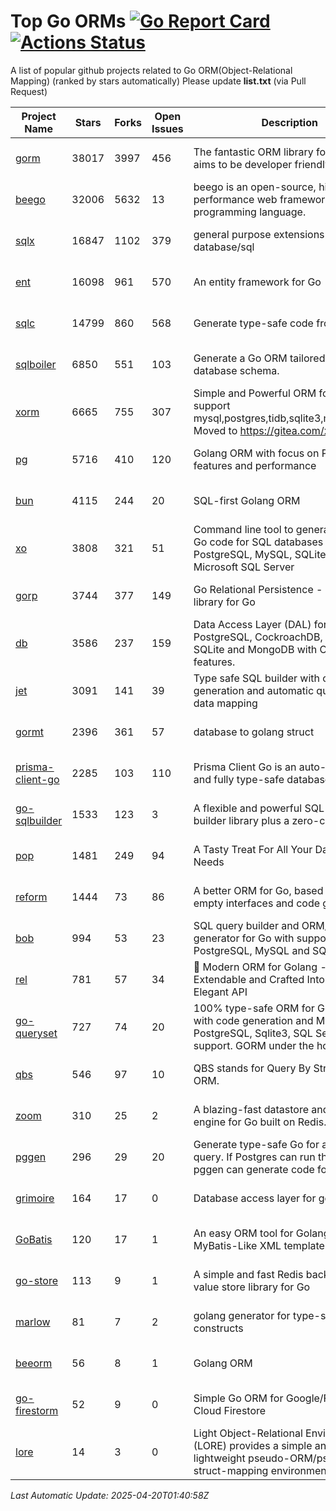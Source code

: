 # Top Go ORMs [![Go Report Card](https://goreportcard.com/badge/github.com/d-tsuji/awesome-go-orms)](https://goreportcard.com/report/github.com/d-tsuji/awesome-go-orms) [![Actions Status](https://github.com/d-tsuji/awesome-go-orms/workflows/CI/badge.svg)](https://github.com/d-tsuji/awesome-go-orms/actions)
A list of popular github projects related to Go ORM(Object-Relational Mapping) (ranked by stars automatically)
Please update **list.txt** (via Pull Request)

| Project Name | Stars | Forks | Open Issues | Description | Last Update |
| ------------ | ----- | ----- | ----------- | ----------- | ----------- |
| [gorm](https://github.com/go-gorm/gorm) | 38017 | 3997 | 456 | The fantastic ORM library for Golang, aims to be developer friendly | 2025-04-20 00:37:57 |
| [beego](https://github.com/beego/beego) | 32006 | 5632 | 13 | beego is an open-source, high-performance web framework for the Go programming language. | 2025-04-19 16:41:24 |
| [sqlx](https://github.com/jmoiron/sqlx) | 16847 | 1102 | 379 | general purpose extensions to golang's database/sql | 2025-04-19 17:14:00 |
| [ent](https://github.com/ent/ent) | 16098 | 961 | 570 | An entity framework for Go | 2025-04-19 22:19:38 |
| [sqlc](https://github.com/sqlc-dev/sqlc) | 14799 | 860 | 568 | Generate type-safe code from SQL | 2025-04-20 01:35:53 |
| [sqlboiler](https://github.com/volatiletech/sqlboiler) | 6850 | 551 | 103 | Generate a Go ORM tailored to your database schema. | 2025-04-20 01:14:37 |
| [xorm](https://github.com/go-xorm/xorm) | 6665 | 755 | 307 | Simple and Powerful ORM for Go, support mysql,postgres,tidb,sqlite3,mssql,oracle, Moved to https://gitea.com/xorm/xorm | 2025-04-19 11:53:07 |
| [pg](https://github.com/go-pg/pg) | 5716 | 410 | 120 | Golang ORM with focus on PostgreSQL features and performance | 2025-04-18 14:37:30 |
| [bun](https://github.com/uptrace/bun) | 4115 | 244 | 20 | SQL-first Golang ORM | 2025-04-19 10:19:31 |
| [xo](https://github.com/xo/xo) | 3808 | 321 | 51 | Command line tool to generate idiomatic Go code for SQL databases supporting PostgreSQL, MySQL, SQLite, Oracle, and Microsoft SQL Server | 2025-04-18 19:36:41 |
| [gorp](https://github.com/go-gorp/gorp) | 3744 | 377 | 149 | Go Relational Persistence - an ORM-ish library for Go | 2025-04-18 17:20:39 |
| [db](https://github.com/upper/db) | 3586 | 237 | 159 | Data Access Layer (DAL) for PostgreSQL, CockroachDB, MySQL, SQLite and MongoDB with ORM-like features. | 2025-04-18 05:05:50 |
| [jet](https://github.com/go-jet/jet) | 3091 | 141 | 39 | Type safe SQL builder with code generation and automatic query result data mapping | 2025-04-20 00:42:33 |
| [gormt](https://github.com/xxjwxc/gormt) | 2396 | 361 | 57 | database to golang struct | 2025-04-18 07:00:47 |
| [prisma-client-go](https://github.com/steebchen/prisma-client-go) | 2285 | 103 | 110 | Prisma Client Go is an auto-generated and fully type-safe database client | 2025-04-18 17:37:59 |
| [go-sqlbuilder](https://github.com/huandu/go-sqlbuilder) | 1533 | 123 | 3 | A flexible and powerful SQL string builder library plus a zero-config ORM. | 2025-04-18 09:40:01 |
| [pop](https://github.com/gobuffalo/pop) | 1481 | 249 | 94 | A Tasty Treat For All Your Database Needs | 2025-04-18 11:05:06 |
| [reform](https://github.com/go-reform/reform) | 1444 | 73 | 86 | A better ORM for Go, based on non-empty interfaces and code generation. | 2025-04-11 04:20:04 |
| [bob](https://github.com/stephenafamo/bob) | 994 | 53 | 23 | SQL query builder and ORM/Factory generator for Go with support for PostgreSQL, MySQL and SQLite | 2025-04-20 01:08:39 |
| [rel](https://github.com/go-rel/rel) | 781 | 57 | 34 | :gem: Modern ORM for Golang - Testable, Extendable and Crafted Into a Clean and Elegant API | 2025-03-25 15:56:01 |
| [go-queryset](https://github.com/jirfag/go-queryset) | 727 | 74 | 20 | 100% type-safe ORM for Go (Golang) with code generation and MySQL, PostgreSQL, Sqlite3, SQL Server support. GORM under the hood. | 2025-03-20 17:26:07 |
| [qbs](https://github.com/coocood/qbs) | 546 | 97 | 10 | QBS stands for Query By Struct. A Go ORM. | 2025-04-13 12:51:23 |
| [zoom](https://github.com/albrow/zoom) | 310 | 25 | 2 | A blazing-fast datastore and querying engine for Go built on Redis. | 2025-03-15 23:20:05 |
| [pggen](https://github.com/jschaf/pggen) | 296 | 29 | 20 | Generate type-safe Go for any Postgres query. If Postgres can run the query, pggen can generate code for it. | 2025-04-07 09:31:32 |
| [grimoire](https://github.com/Fs02/grimoire) | 164 | 17 | 0 | Database access layer for golang | 2025-04-08 11:17:52 |
| [GoBatis](https://github.com/mei-rune/GoBatis) | 120 | 17 | 1 | An easy ORM tool for Golang, support MyBatis-Like XML template SQL | 2025-03-27 03:16:52 |
| [go-store](https://github.com/gosuri/go-store) | 113 | 9 | 1 | A simple and fast Redis backed key-value store library for Go | 2025-02-26 03:33:28 |
| [marlow](https://github.com/dadleyy/marlow) | 81 | 7 | 2 | golang generator for type-safe sql api constructs | 2024-09-26 21:16:01 |
| [beeorm](https://github.com/latolukasz/beeorm) | 56 | 8 | 1 | Golang ORM | 2025-01-10 21:08:58 |
| [go-firestorm](https://github.com/jschoedt/go-firestorm) | 52 | 9 | 0 | Simple Go ORM for Google/Firebase Cloud Firestore | 2024-09-04 05:56:37 |
| [lore](https://github.com/abrahambotros/lore) | 14 | 3 | 0 | Light Object-Relational Environment (LORE) provides a simple and lightweight pseudo-ORM/pseudo-struct-mapping environment for Go | 2023-09-25 08:03:17 |

*Last Automatic Update: 2025-04-20T01:40:58Z*